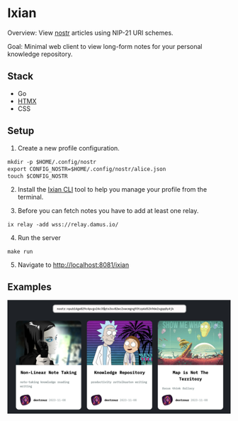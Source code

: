 # Ixian

Overview: View [nostr](https://nostr.com/) articles using NIP-21 URI schemes.

Goal: Minimal web client to view long-form notes for your personal knowledge repository.

## Stack

- Go
- [HTMX](https://htmx.org/)
- CSS

## Setup

1. Create a new profile configuration.

```shell
mkdir -p $HOME/.config/nostr
export CONFIG_NOSTR=$HOME/.config/nostr/alice.json
touch $CONFIG_NOSTR
```

2. Install the [Ixian CLI](https://github.com/dextrouz/ixian-cli) tool to help you manage your profile from the terminal.

3. Before you can fetch notes you have to add at least one relay.

```shell
ix relay -add wss://relay.damus.io/
```

4. Run the server

```shell
make run
```

5. Navigate to [http://localhost:8081/ixian](http://localhost:8081/ixian)

## Examples

![Timeline](docs/npub.png)
